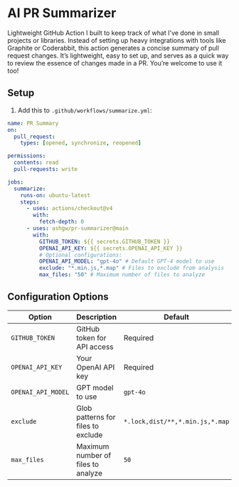 # AI PR Summarizer

Lightweight GitHub Action I built to keep track of what I've done in small projects or libraries. Instead of setting up heavy integrations with tools like Graphite or Coderabbit, this action generates a concise summary of pull request changes. It’s lightweight, easy to set up, and serves as a quick way to review the essence of changes made in a PR. You’re welcome to use it too!

## Setup

1. Add this to `.github/workflows/summarize.yml`:

```yaml
name: PR Summary
on:
  pull_request:
    types: [opened, synchronize, reopened]

permissions:
  contents: read
  pull-requests: write

jobs:
  summarize:
    runs-on: ubuntu-latest
    steps:
      - uses: actions/checkout@v4
        with:
          fetch-depth: 0
      - uses: ashgw/pr-summarizer@main
        with:
          GITHUB_TOKEN: ${{ secrets.GITHUB_TOKEN }}
          OPENAI_API_KEY: ${{ secrets.OPENAI_API_KEY }}
          # Optional configurations:
          OPENAI_API_MODEL: "gpt-4o" # Default GPT-4 model to use
          exclude: "*.min.js,*.map" # Files to exclude from analysis
          max_files: "50" # Maximum number of files to analyze
```

## Configuration Options

| Option             | Description                        | Default                         |
| ------------------ | ---------------------------------- | ------------------------------- |
| `GITHUB_TOKEN`     | GitHub token for API access        | Required                        |
| `OPENAI_API_KEY`   | Your OpenAI API key                | Required                        |
| `OPENAI_API_MODEL` | GPT model to use                   | `gpt-4o`                        |
| `exclude`          | Glob patterns for files to exclude | `*.lock,dist/**,*.min.js,*.map` |
| `max_files`        | Maximum number of files to analyze | `50`                            |

